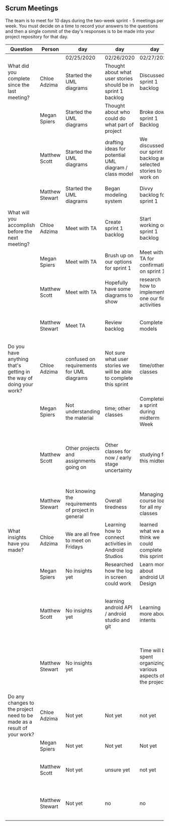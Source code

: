 ## Scrum Meetings
The team is to meet for 10 days during the two-week sprint - 5 meetings per week. You must decide on a time to record your answers to the questions and then a single commit of the day's responses is to be made into your project repository for that day.

Question    |          Person                                             | day | day | day | day | day | day | day |day | day | day |
------------|---------------------------------------------------------------------|-----|-----|-----|-----|-----|-----|-----|----|-----|-----|
| | |02/25/2020 | 02/26/2020 | 02/27/2020 | 02/28/2020 | 02/29/2020 | 03/02/2020 | 03/03/2020 | 03/04/2020 |
| What did you complete since the last meeting? | Chloe Adzima| Started the UML diagrams | Thought about what user stories should be in sprint 1 backlog | Discussed sprint 1 backlog | Met with TA to go over user stories and sprint 1 backlog | Finished UML diagrams | Learned how to connect activities in Android Studio | Worked on donor main activity UI | Worked on UI for item posting | Linked database to project to store item data
|            | Megan Spiers| Started the UML diagrams | Thought about who could do what part of project | Broke down sprint 1 Backlog | Worked on UML | Complete Today's Assignments | Started Designing UI | More work on sprint 1 basics | learned more about UI's
|            | Matthew Scott |   Started the UML diagrams | drafting ideas for potential UML diagram / class model | We discussed our sprint 1 backlog and selected stories to work on | Met with TA to get clarification on Project | completed UML models | Begun working on basic app interface | more work on first app activity draft | more commits for activity
|            | Matthew Stewart | Started the UML diagrams |  Began modeling system  |  Divvy backlog for sprint 1  |  Completed some models  |  Started a project in A.S  |  Set up basic functionality  |  Researched different architecture designs  |  More research  |  cleaning up some files
| What will you accomplish before the next meeting? | Chloe Adzima | Meet with TA | Create sprint 1 backlog | Start working on sprint 1 backlog | Finish UML diagrams | Start creating donor main activity screen | Start working on UI for sprint 1 | work on activity screen for posting an item | Work on functionality of posting item | Be able to print item data from database
|            | Megan Spiers |   Meet with TA | Brush up on our options for sprint 1 | Meet with TA for confirmation on sprint 1 | Complete Saturdays Assignments | Start Sprint 1 | Finish a UI | have a plan for finishing | research more info on Android studio
|            | Matthew Scott |   Meet with TA | Hopefully have some diagrams to show | research how to implement one our first activities | Have behavioral UML diagram complete | work on first app activity for project | have some code to submit | continue working on app interface | more commits for activity
|            | Matthew Stewart | Meet TA  |  Review backlog  |  Complete models  |  Start a draft in Android Studio  |  implement some basic functionality  |  Start testing / continue with today  |  Become familiar working with projects on git  |  Start organizing project files  |  flesh out a pattern for future code 
| Do you have anything that's getting in the way of doing your work? | Chloe Adzima | confused on requirements for UML diagrams | Not sure what user stories we will be able to complete this sprint | time/other classes | unsure how to make UML diagrams correctly | worried about how github will work with Android Studio | Midterms | studying for test in this class and other classes | Midterms | Hard to get data from database
|            | Megan Spiers |   Not understanding the material | time; other classes | Completeing a sprint during midterm Week | Car broke down :( | Work | All previously listed Reasons | midterms | Midterm week
|            | Matthew Scott |   Other projects and assignments going on | Other classes for now / early stage uncertainty | studying for this midterm | havent completed every diagram yet | just learning details of android API and java still before I can complete certain features of activity | midterm week | technical details of methods and UI elements | other classes
|            | Matthew Stewart | Not knowing the requirements of project in general  |  Overall tiredness  |  Managing course load for all my classes  |  Failing to remember/document what I need to do  |  android architecture complexity  |  MIDTERMS  |  Conflicting views from resources on android development  |  New to working with a team to manage a large project  |  There is still a great amount of information to learn
| What insights have you made? |Chloe Adzima | We are all free to meet on Fridays | Learning how to connect activities in Android Studios | learned what we all think we could complete this sprint | Understand what we will do this sprint | understand the main idea of the app better after doing UML | Have a better understanding of how Android Studios works | Figured out how to get project from github onto Android Studio | Know how to make drop down menu now | Learned how to store data in database
|            | Megan Spiers |   No insights yet | Researched how the log in screen could work | Learn more about android UI Design | Better understanding of what is required of Us | Understand UML better | Learned to connect Activities | manage time better | Understand Android Studio better
|            | Matthew Scott |   No insights yet | learning android API / android studio and git | Learning more about intents | better understanding of the behavior of our app from diagrams | Meeting with TA cleared up some of our expected requirements | understanding UI elements and methods for them in AS | learned some more details about git so we can merge our work project easily | learned about different android versions and emulators
|            | Matthew Stewart | No insights yet  |  |  Time will be spent organizing various aspects of the project  |  I got an idea for how our system needs to work with other systems  |  ViewModels w/ single activity architecture may be effective  |  Large amt.s of data could slow things down  |  A good approach to architecture will become more apparent as we continue building  |  Structuring the project well will prevent redundencies  |  Trying new things will help the learning process
| Do any changes to the project need to be made as a result of your work? |Chloe Adzima | Not yet | Not yet | not yet | not yet | not yet | no, still in learning stage | need to update UI to follow our storyboard | need to figure out how to allow user to upload an image | no
|            | Megan Spiers |   Not yet | Not yet | Not yet | Not yet | Not yet | Not Yet | not Yet | not yet
|            | Matthew Scott |   Not yet | unsure yet | not yet | not yet | not yet, planning stage still seems good so far | not yet | no, havent pushed to repo yet | not yet
|            | Matthew Stewart | Not yet |  no  |  no  |  no  |  no  |  probably soon  |  no, just putting together seperate pieces  |  no, project is still in an early stage  |  no
